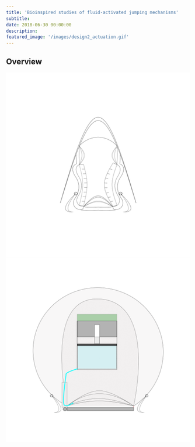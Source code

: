 ```yaml
---
title: 'Bioinspired studies of fluid-activated jumping mechanisms'
subtitle:
date: 2018-06-30 00:00:00
description:
featured_image: '/images/design2_actuation.gif'
---
```


## Overview

<img src='../images/design1_actuation.gif'>

<img src='../images/design2_actuation.gif'>
